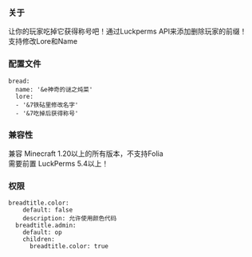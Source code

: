 ### 关于

让你的玩家吃掉它获得称号吧！通过Luckperms API来添加删除玩家的前缀！\
支持修改Lore和Name

### 配置文件

```
bread:
  name: '&e神奇的谜之炖菜'
  lore:
  - '&7铁砧里修改名字'
  - '&7吃掉后获得称号'
```

### 兼容性

 兼容 Minecraft 1.20以上的所有版本，不支持Folia\
 需要前置 LuckPerms 5.4以上！

### 权限

```
breadtitle.color:
    default: false
    description: 允许使用颜色代码
  breadtitle.admin:
    default: op
    children:
      breadtitle.color: true
```
